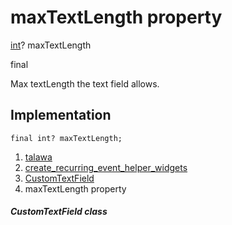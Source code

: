 
<div>

# maxTextLength property

</div>


[int](https://api.flutter.dev/flutter/dart-core/int-class.html)?
maxTextLength


final




Max textLength the text field allows.



## Implementation

``` language-dart
final int? maxTextLength;
```







1.  [talawa](../../index.md)
2.  [create_recurring_event_helper_widgets](../../widgets_create_recurring_event_helper_widgets/)
3.  [CustomTextField](../../widgets_create_recurring_event_helper_widgets/CustomTextField-class.md)
4.  maxTextLength property

##### CustomTextField class







